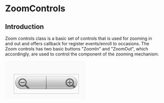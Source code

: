 # ZoomControls

## Introduction

Zoom controls class is a basic set of controls that is used for zooming in and out and offers callback for register events/enroll to occasions. The Zoom controls has two basic buttons "ZoomIn" and "ZoomOut", which accordingly, are used to control the component of the zooming mechanism. 

![picture](images/zoomicon.png)

